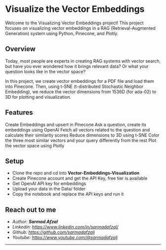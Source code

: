 # Visualize the Vector Embeddings
Welcome to the Visualizing Vector Embeddings project! This project focuses on visualizing vector embeddings in a RAG (Retrieval-Augmented Generation) system using Python, Pinecone, and Plotly.

## Overview
Today, most people are experts in creating RAG systems with vector search, but have you ever wondered how it brings relevant data? Or what your question looks like in the vector space?

In this project, we create vector embeddings for a PDF file and load them into Pinecone. Then, using t-SNE (t-distributed Stochastic Neighbor Embedding), we reduce the vector dimensions from 1536D (for ada-02) to 3D for plotting and visualization.

## Features
Create Embeddings and upsert in Pinecone
Ask a question, create its embeddings using OpenAI
Fetch all vectors related to the question and calculate their similarity scores
Reduce dimensions to 3D using t-SNE
Color the three most similar vectors and your query differently from the rest
Plot the vector space using Plotly

## Setup
- Clone the repo and cd into **Vector-Embeddings-Visualization**
- Create Pinecone account and get the API Key, free tier is available
- Get OpenAI API key for embeddings
- Upload your data in the Data/ folder
- Copy the notebook and replace the API keys and run it

## Reach out to me
- <i>Author: <b>Sarmad Afzal</b></i>
- <i>Linkedin: https://www.linkedin.com/in/sarmadafzal/</i>
- <i>Github: https://github.com/sarmadafzalj</i>
- <i>Youtube: https://www.youtube.com/@sarmadafzalj</i>
---